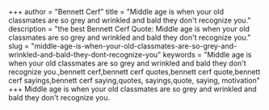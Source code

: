 +++
author = "Bennett Cerf"
title = "Middle age is when your old classmates are so grey and wrinkled and bald they don't recognize you."
description = "the best Bennett Cerf Quote: Middle age is when your old classmates are so grey and wrinkled and bald they don't recognize you."
slug = "middle-age-is-when-your-old-classmates-are-so-grey-and-wrinkled-and-bald-they-dont-recognize-you"
keywords = "Middle age is when your old classmates are so grey and wrinkled and bald they don't recognize you.,bennett cerf,bennett cerf quotes,bennett cerf quote,bennett cerf sayings,bennett cerf saying,quotes, sayings,quote, saying, motivation"
+++
Middle age is when your old classmates are so grey and wrinkled and bald they don't recognize you.
